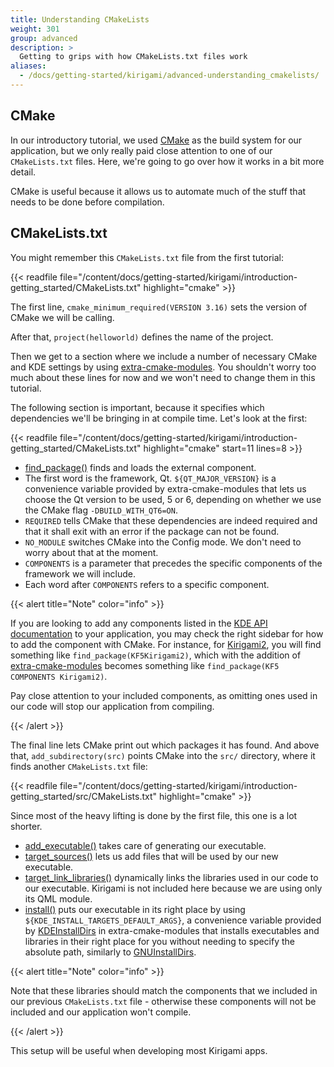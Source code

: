 ```yaml
---
title: Understanding CMakeLists
weight: 301
group: advanced
description: > 
  Getting to grips with how CMakeLists.txt files work
aliases:
  - /docs/getting-started/kirigami/advanced-understanding_cmakelists/
---
```


## CMake
In our introductory tutorial, we used [CMake](https://cmake.org/) as the build system for our application, but we only really paid close attention to one of our `CMakeLists.txt` files. Here, we're going to go over how it works in a bit more detail.

CMake is useful because it allows us to automate much of the stuff that needs to be done before compilation.

## CMakeLists.txt

You might remember this `CMakeLists.txt` file from the first tutorial:

{{< readfile file="/content/docs/getting-started/kirigami/introduction-getting_started/CMakeLists.txt" highlight="cmake" >}}

The first line, `cmake_minimum_required(VERSION 3.16)` sets the version of CMake we will be calling.

After that, `project(helloworld)` defines the name of the project.

Then we get to a section where we include a number of necessary CMake and KDE settings by using [extra-cmake-modules](https://api.kde.org/ecm/). You shouldn't worry too much about these lines for now and we won't need to change them in this tutorial.

The following section is important, because it specifies which dependencies we'll be bringing in at compile time. Let's look at the first:

{{< readfile file="/content/docs/getting-started/kirigami/introduction-getting_started/CMakeLists.txt" highlight="cmake" start=11 lines=8 >}}

- [find_package()](https://cmake.org/cmake/help/latest/command/find_package.html) finds and loads the external component.
- The first word is the framework, Qt. `${QT_MAJOR_VERSION}` is a convenience variable provided by extra-cmake-modules that lets us choose the Qt version to be used, 5 or 6, depending on whether we use the CMake flag `-DBUILD_WITH_QT6=ON`.
- `REQUIRED` tells CMake that these dependencies are indeed required and that it shall exit with an error if the package can not be found.
- `NO_MODULE` switches CMake into the Config mode. We don't need to worry about that at the moment.
- `COMPONENTS` is a parameter that precedes the specific components of the framework we will include.
- Each word after `COMPONENTS` refers to a specific component.

{{< alert title="Note" color="info" >}}

If you are looking to add any components listed in the [KDE API documentation](https://api.kde.org/) to your application, you may check the right sidebar for how to add the component with CMake. For instance, for [Kirigami2](docs:kirigami2;), you will find something like `find_package(KF5Kirigami2)`, which with the addition of [extra-cmake-modules](https://api.kde.org/ecm/) becomes something like `find_package(KF5 COMPONENTS Kirigami2)`.

Pay close attention to your included components, as omitting ones used in our code will stop our application from compiling.

{{< /alert >}}

The final line lets CMake print out which packages it has found.
And above that, `add_subdirectory(src)` points CMake into the `src/` directory, where it finds another `CMakeLists.txt` file:

{{< readfile file="/content/docs/getting-started/kirigami/introduction-getting_started/src/CMakeLists.txt" highlight="cmake" >}}

Since most of the heavy lifting is done by the first file, this one is a lot shorter.

- [add_executable()](https://cmake.org/cmake/help/latest/command/add_executable.html) takes care of generating our executable.
- [target_sources()](https://cmake.org/cmake/help/latest/command/target_sources.html) lets us add files that will be used by our new executable.
- [target_link_libraries()](https://cmake.org/cmake/help/latest/command/target_link_libraries.html) dynamically links the libraries used in our code to our executable. Kirigami is not included here because we are using only its QML module.
- [install()](https://cmake.org/cmake/help/latest/command/install.html) puts our executable in its right place by using `${KDE_INSTALL_TARGETS_DEFAULT_ARGS}`, a convenience variable provided by [KDEInstallDirs](https://api.kde.org/ecm/manual/ecm-kde-modules.7.html) in extra-cmake-modules that installs executables and libraries in their right place for you without needing to specify the absolute path, similarly to [GNUInstallDirs](https://cmake.org/cmake/help/latest/module/GNUInstallDirs.html).

{{< alert title="Note" color="info" >}}

Note that these libraries should match the components that we included in our previous `CMakeLists.txt` file - otherwise these components will not be included and our application won't compile.

{{< /alert >}}

This setup will be useful when developing most Kirigami apps.
